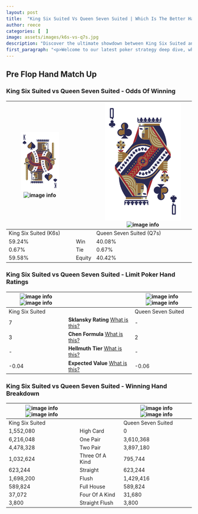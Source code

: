 ```yaml
---
layout: post
title:  "King Six Suited Vs Queen Seven Suited | Which Is The Better Hand In Poker? A Complete Guide"
author: reece
categories: [  ]
image: assets/images/k6s-vs-q7s.jpg
description: "Discover the ultimate showdown between King Six Suited and Queen Seven Suited in poker! Uncover the odds, strategies, and scenarios where one hand triumphs over the other. Get ready to up your poker game with this thrilling analysis."
first_paragraph: "<p>Welcome to our latest poker strategy deep dive, where we're pitting two distinct hands against each other in a high-stakes showdown: King Six Suited vs Queen Seven Suited.</p><p>In the dynamic world of poker, every decision counts, and knowing which hand holds the upper hand is key to your success at the table.</p><p>In this article, we'll dissect these two hands, explore the scenarios where one dominates the other, and equip you with the knowledge to make strategic choices that can tip the odds in your favor.</p><p>Get ready to unravel the intriguing dynamics of these poker hands and elevate your game to new heights.</p>"
---
```




[comment]: # (sp0)

## Pre Flop Hand Match Up

<div class="table hand-ratings" markdown="1"> 



### King Six Suited vs Queen Seven Suited - Odds Of Winning


    
| ![image info](assets/images/hand1/k.png) ![image info](assets/images/hand1/6s.png) |  | ![image info](assets/images/hand2/q.png) ![image info](assets/images/hand2/7s.png) |
| -------- | -------- | -------- |
| King Six Suited (K6s) |  | Queen Seven Suited (Q7s) |
| 59.24% | Win | 40.08% |
| 0.67% | Tie | 0.67% |
| 59.58% | Equity | 40.42% |




[comment]: # (sp1)



### King Six Suited vs Queen Seven Suited - Limit Poker Hand Ratings


    
| ![image info](https://www.riverpairs.com/assets/images/hand1/k.png) ![image info](https://www.riverpairs.com/assets/images/hand1/6s.png) |  | ![image info](https://www.riverpairs.com/assets/images/hand2/q.png) ![image info](https://www.riverpairs.com/assets/images/hand2/7s.png) |
| -------- | -------- | -------- |
| King Six Suited |  | Queen Seven Suited |
| 7 | **Sklansky Rating** [What is this?](/sklansky-rating-explained) | - |
| 3 | **Chen Formula** [What is this?](/chen-formula-explained) | 2 |
| - | **Hellmuth Tier** [What is this?](/Hellmuth-tier-explained) | - |
| -0.04 | **Expected Value** [What is this?](/expected-value-explained) | -0.06 |




[comment]: # (sp2)



### King Six Suited vs Queen Seven Suited - Winning Hand Breakdown


    
| ![image info](https://www.riverpairs.com/assets/images/hand1/k.png) ![image info](https://www.riverpairs.com/assets/images/hand1/6s.png) |  | ![image info](https://www.riverpairs.com/assets/images/hand2/q.png) ![image info](https://www.riverpairs.com/assets/images/hand2/7s.png) |
| -------- | -------- | -------- |
| King Six Suited |  | Queen Seven Suited |
| 1,552,080 | High Card | 0 |
| 6,216,048 | One Pair | 3,610,368 |
| 4,478,328 | Two Pair | 3,897,180 |
| 1,032,624 | Three Of A Kind | 795,744 |
| 623,244 | Straight | 623,244 |
| 1,698,200 | Flush | 1,429,416 |
| 589,824 | Full House | 589,824 |
| 37,072 | Four Of A Kind | 31,680 |
| 3,800 | Straight Flush | 3,800 |




[comment]: # (sp3)



</div>

[comment]: # (sp4)



[comment]: # (sp5)

